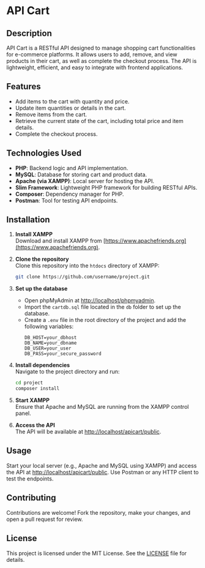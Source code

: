 # API Cart

## Description

API Cart is a RESTful API designed to manage shopping cart functionalities for e-commerce platforms. It allows users to add, remove, and view products in their cart, as well as complete the checkout process. The API is lightweight, efficient, and easy to integrate with frontend applications.

## Features

- Add items to the cart with quantity and price.
- Update item quantities or details in the cart.
- Remove items from the cart.
- Retrieve the current state of the cart, including total price and item details.
- Complete the checkout process.

## Technologies Used

- **PHP**: Backend logic and API implementation.
- **MySQL**: Database for storing cart and product data.
- **Apache (via XAMPP)**: Local server for hosting the API.
- **Slim Framework**: Lightweight PHP framework for building RESTful APIs.
- **Composer**: Dependency manager for PHP.
- **Postman**: Tool for testing API endpoints.

## Installation

1. **Install XAMPP**  
   Download and install XAMPP from [https://www.apachefriends.org](https://www.apachefriends.org).

2. **Clone the repository**  
   Clone this repository into the `htdocs` directory of XAMPP:
   ```bash
   git clone https://github.com/username/project.git
   ```

3. **Set up the database**  
   - Open phpMyAdmin at [http://localhost/phpmyadmin](http://localhost/phpmyadmin).
   - Import the `cartdb.sql` file located in the `db` folder to set up the database.
   - Create a `.env` file in the root directory of the project and add the following variables:
     ```dotenv
     DB_HOST=your_dbhost
     DB_NAME=your_dbname
     DB_USER=your_user
     DB_PASS=your_secure_password
     ```

4. **Install dependencies**  
   Navigate to the project directory and run:
   ```bash
   cd project
   composer install
   ```

5. **Start XAMPP**  
   Ensure that Apache and MySQL are running from the XAMPP control panel.

6. **Access the API**  
   The API will be available at [http://localhost/apicart/public](http://localhost/apicart/public).

## Usage

Start your local server (e.g., Apache and MySQL using XAMPP) and access the API at [http://localhost/apicart/public](http://localhost/apicart/public). Use Postman or any HTTP client to test the endpoints.

## Contributing

Contributions are welcome! Fork the repository, make your changes, and open a pull request for review.

## License

This project is licensed under the MIT License. See the [LICENSE](LICENSE) file for details.
